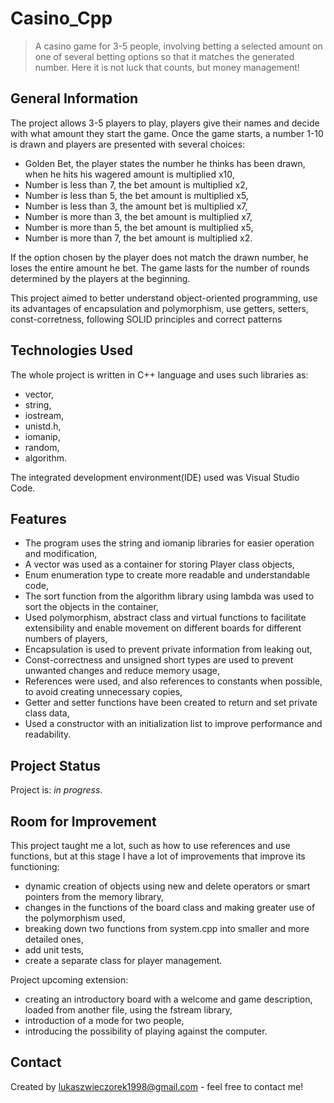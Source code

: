 # Casino_Cpp
> A casino game for 3-5 people, involving betting a selected amount on one of several betting options so that it matches the generated number. Here it is not luck that counts, but money management!

## General Information
The project allows 3-5 players to play, players give their names and decide with what amount they start the game. Once the game starts, a number 1-10 is drawn and players are presented with several choices:
- Golden Bet, the player states the number he thinks has been drawn, when he hits his wagered amount is multiplied x10,
- Number is less than 7, the bet amount is multiplied x2,
- Number is less than 5, the bet amount is multiplied x5,
- Number is less than 3, the amount bet is multiplied x7,
- Number is more than 3, the bet amount is multiplied x7,
- Number is more than 5, the bet amount is multiplied x5,
- Number is more than 7, the bet amount is multiplied x2.
  
If the option chosen by the player does not match the drawn number, he loses the entire amount he bet. The game lasts for the number of rounds determined by the players at the beginning.

This project aimed to better understand object-oriented programming, use its advantages of encapsulation and polymorphism, use getters, setters, const-corretness, following SOLID principles and correct patterns

## Technologies Used
The whole project is written in C++ language and uses such libraries as:
- vector,
- string,
- iostream,
- unistd.h,
- iomanip,
- random,
- algorithm.

The integrated development environment(IDE) used was Visual Studio Code.

## Features
- The program uses the string and iomanip libraries for easier operation and modification,
- A vector was used as a container for storing Player class objects,
- Enum enumeration type to create more readable and understandable code,
- The sort function from the algorithm library using lambda was used to sort the objects in the container,
- Used polymorphism, abstract class and virtual functions to facilitate extensibility and enable movement on different boards for different numbers of players,
- Encapsulation is used to prevent private information from leaking out,
- Const-correctness and unsigned short types are used to prevent unwanted changes and reduce memory usage,
- References were used, and also references to constants when possible, to avoid creating unnecessary copies,
- Getter and setter functions have been created to return and set private class data,
- Used a constructor with an initialization list to improve performance and readability.

## Project Status
Project is: _in progress_.

## Room for Improvement
This project taught me a lot, such as how to use references and use functions, but at this stage I have a lot of improvements that improve its functioning:
- dynamic creation of objects using new and delete operators or smart pointers from the memory library,
- changes in the functions of the board class and making greater use of the polymorphism used,
- breaking down two functions from system.cpp into smaller and more detailed ones,
- add unit tests,
- create a separate class for player management.

Project upcoming extension:
- creating an introductory board with a welcome and game description, loaded from another file, using the fstream library,
- introduction of a mode for two people,
- introducing the possibility of playing against the computer.

## Contact
Created by lukaszwieczorek1998@gmail.com - feel free to contact me!
